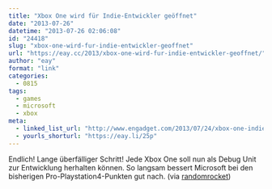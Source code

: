 ```yaml
---
title: "Xbox One wird für Indie-Entwickler geöffnet"
date: "2013-07-26"
datetime: "2013-07-26 02:06:08"
id: "24418"
slug: "xbox-one-wird-fur-indie-entwickler-geoffnet"
url: "https://eay.cc/2013/xbox-one-wird-fur-indie-entwickler-geoffnet/"
author: "eay"
format: "link"
categories:
  - 0815
tags:
  - games
  - microsoft
  - xbox
meta:
  - linked_list_url: "http://www.engadget.com/2013/07/24/xbox-one-indie-self-publishing/"
  - yourls_shorturl: "https://eay.li/25p"
---
```


Endlich! Lange überfälliger Schritt! Jede Xbox One soll nun als Debug Unit zur Entwicklung herhalten können. So langsam bessert Microsoft bei den bisherigen Pro-Playstation4-Punkten gut nach. (via [randomrocket](http://www.randomrocket.net/2013/07/25/xbox-one-offen-fur-indie-entwickler/))
